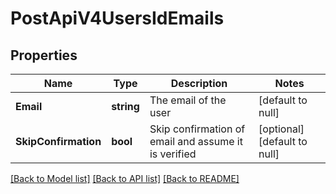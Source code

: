 # PostApiV4UsersIdEmails

## Properties
Name | Type | Description | Notes
------------ | ------------- | ------------- | -------------
**Email** | **string** | The email of the user | [default to null]
**SkipConfirmation** | **bool** | Skip confirmation of email and assume it is verified | [optional] [default to null]

[[Back to Model list]](../README.md#documentation-for-models) [[Back to API list]](../README.md#documentation-for-api-endpoints) [[Back to README]](../README.md)



